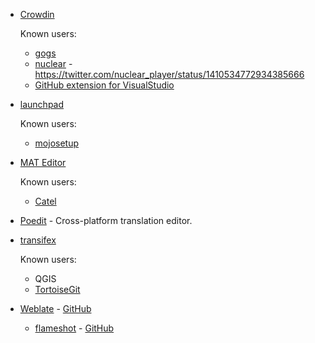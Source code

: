 * [Crowdin](https://crowdin.com/)

  Known users:

  - [gogs](https://github.com/gogs/gogs/pull/6156/files)
  - [nuclear](https://crowdin.com/project/nuclear) - https://twitter.com/nuclear_player/status/1410534772934385666
  - [GitHub extension for VisualStudio](https://github.com/github/VisualStudio/issues/1858)

* [launchpad](https://translations.launchpad.net/)

  Known users:

  - [mojosetup](https://github.com/icculus/mojosetup)

* [MAT Editor](https://developer.microsoft.com/en-us/windows/downloads/multilingual-app-toolkit/)

  Known users:

  - [Catel](https://github.com/Catel/Catel)
  
* [Poedit](https://github.com/vslavik/poedit) - Cross-platform translation editor.

* [transifex](https://www.transifex.com/)

  Known users:

  - QGIS
  - [TortoiseGit](https://gitlab.com/tortoisegit/tortoisegit/blob/master/Languages/README.txt)
  
* [Weblate](https://weblate.org/) - [GitHub](https://github.com/WeblateOrg/weblate)

  - [flameshot](https://hosted.weblate.org/projects/flameshot/flameshot/) - [GitHub](https://github.com/flameshot-org/flameshot)

